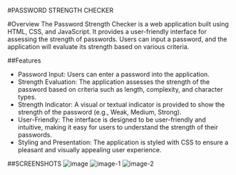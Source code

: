 #PASSWORD STRENGTH CHECKER

#Overview
The Password Strength Checker is a web application built using HTML, CSS, and JavaScript. It provides a user-friendly interface for assessing the strength of passwords. Users can input a password, and the application will evaluate its strength based on various criteria.

##Features
- Password Input: Users can enter a password into the application.
- Strength Evaluation: The application assesses the strength of the password based on criteria such as length, complexity, and character types.
- Strength Indicator: A visual or textual indicator is provided to show the strength of the password (e.g., Weak, Medium, Strong).
- User-Friendly: The interface is designed to be user-friendly and intuitive, making it easy for users to understand the strength of their passwords.
- Styling and Presentation: The application is styled with CSS to ensure a pleasant and visually appealing user experience.

##SCREENSHOTS
![image](https://github.com/Shuklaaa/Password-Strength-Checker/assets/93446673/b0f4ec81-80a0-4ee9-a608-bee9909df24b)
![image-1](https://github.com/Shuklaaa/Password-Strength-Checker/assets/93446673/f11ca7e7-e592-40e0-9f5b-6c3bc6bcb5b4)
![image-2](https://github.com/Shuklaaa/Password-Strength-Checker/assets/93446673/e9e6896b-6b70-4727-af29-d897ec3f810f)
